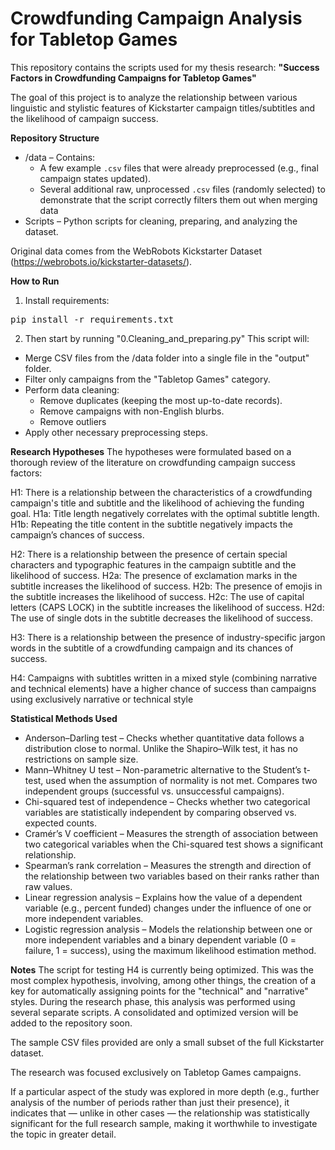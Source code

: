 # Crowdfunding Campaign Analysis for Tabletop Games

This repository contains the scripts used for my thesis research:
**"Success Factors in Crowdfunding Campaigns for Tabletop Games"**

The goal of this project is to analyze the relationship between various linguistic and stylistic features of Kickstarter campaign titles/subtitles and the likelihood of campaign success.

**Repository Structure**
- /data – Contains:
  - A few example `.csv` files that were already preprocessed (e.g., final campaign states updated).
  - Several additional raw, unprocessed `.csv` files (randomly selected) to demonstrate that the script correctly filters them out when merging data
- Scripts – Python scripts for cleaning, preparing, and analyzing the dataset.

Original data comes from the WebRobots Kickstarter Dataset (https://webrobots.io/kickstarter-datasets/).

**How to Run**
1. Install requirements:
<pre>pip install -r requirements.txt</pre>

2. Then start by running "0.Cleaning_and_preparing.py"
This script will:
- Merge CSV files from the /data folder into a single file in the "output" folder.
- Filter only campaigns from the "Tabletop Games" category.
- Perform data cleaning:
  - Remove duplicates (keeping the most up-to-date records).
  - Remove campaigns with non-English blurbs.
  - Remove outliers
- Apply other necessary preprocessing steps.

**Research Hypotheses**
The hypotheses were formulated based on a thorough review of the literature on crowdfunding campaign success factors:

H1: There is a relationship between the characteristics of a crowdfunding campaign's title and subtitle and the likelihood of achieving the funding goal.
H1a: Title length negatively correlates with the optimal subtitle length.
H1b: Repeating the title content in the subtitle negatively impacts the campaign’s chances of success.

H2: There is a relationship between the presence of certain special characters and typographic features in the campaign subtitle and the likelihood of success.
H2a: The presence of exclamation marks in the subtitle increases the likelihood of success.
H2b: The presence of emojis in the subtitle increases the likelihood of success.
H2c: The use of capital letters (CAPS LOCK) in the subtitle increases the likelihood of success.
H2d: The use of single dots in the subtitle decreases the likelihood of success.

H3: There is a relationship between the presence of industry-specific jargon words in the subtitle of a crowdfunding campaign and its chances of success.

H4: Campaigns with subtitles written in a mixed style (combining narrative and technical elements) have a higher chance of success than campaigns using exclusively narrative or technical style

**Statistical Methods Used**
- Anderson–Darling test – Checks whether quantitative data follows a distribution close to normal. Unlike the Shapiro–Wilk test, it has no restrictions on sample size.
- Mann–Whitney U test – Non-parametric alternative to the Student’s t-test, used when the assumption of normality is not met. Compares two independent groups (successful vs. unsuccessful campaigns).
- Chi-squared test of independence – Checks whether two categorical variables are statistically independent by comparing observed vs. expected counts.
- Cramér’s V coefficient – Measures the strength of association between two categorical variables when the Chi-squared test shows a significant relationship.
- Spearman’s rank correlation – Measures the strength and direction of the relationship between two variables based on their ranks rather than raw values.
- Linear regression analysis – Explains how the value of a dependent variable (e.g., percent funded) changes under the influence of one or more independent variables.
- Logistic regression analysis – Models the relationship between one or more independent variables and a binary dependent variable (0 = failure, 1 = success), using the maximum likelihood estimation method.

**Notes**
The script for testing H4 is currently being optimized. This was the most complex hypothesis, involving, among other things, the creation of a key for automatically assigning points for the "technical" and "narrative" styles. During the research phase, this analysis was performed using several separate scripts. A consolidated and optimized version will be added to the repository soon.

The sample CSV files provided are only a small subset of the full Kickstarter dataset.

The research was focused exclusively on Tabletop Games campaigns.

If a particular aspect of the study was explored in more depth (e.g., further analysis of the number of periods rather than just their presence), it indicates that — unlike in other cases — the relationship was statistically significant for the full research sample, making it worthwhile to investigate the topic in greater detail.
